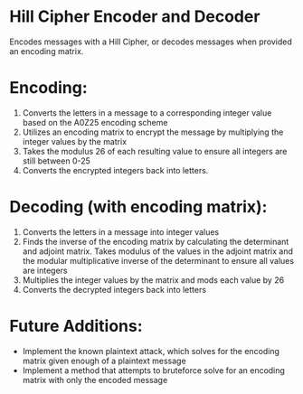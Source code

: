 # Hill Cipher Encoder and Decoder
Encodes messages with a Hill Cipher, or decodes messages when provided an encoding matrix.

# Encoding:
1. Converts the letters in a message to a corresponding integer value based on the A0Z25 encoding scheme
2. Utilizes an encoding matrix to encrypt the message by multiplying the integer values by the matrix
3. Takes the modulus 26 of each resulting value to ensure all integers are still between 0-25
4. Converts the encrypted integers back into letters.

# Decoding (with encoding matrix): 
1. Converts the letters in a message into integer values
2. Finds the inverse of the encoding matrix by calculating the determinant and adjoint matrix. Takes modulus of the
values in the adjoint matrix and the modular multiplicative inverse of the determinant to ensure all values are integers
3. Multiplies the integer values by the matrix and mods each value by 26
4. Converts the decrypted integers back into letters

# Future Additions: 
- Implement the known plaintext attack, which solves for the encoding matrix given enough of a plaintext message
- Implement a method that attempts to bruteforce solve for an encoding matrix with only the encoded message

